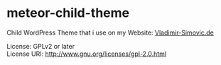 # meteor-child-theme
Child WordPress Theme that i use on my Website: [Vladimir-Simovic.de](https://www.vladimir-simovic.de)

License: GPLv2 or later<br>
License URI: http://www.gnu.org/licenses/gpl-2.0.html
